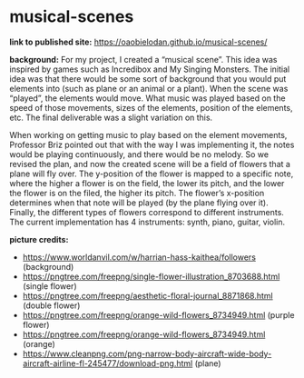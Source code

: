 # musical-scenes

**link to published site:** https://oaobielodan.github.io/musical-scenes/

**background:**
For my project, I created a “musical scene”. This idea was inspired by games such as Incredibox and My Singing Monsters. The initial idea was that there would be some sort of background that you would put elements into (such as plane or an animal or a plant). When the scene was “played”, the elements would move. What music was played based on the speed of those movements, sizes of the elements, position of the elements, etc. The final deliverable was a slight variation on this. 

When working on getting music to play based on the element movements, Professor Briz pointed out that with the way I was implementing it, the notes would be playing continuously, and there would be no melody. So we revised the plan, and now the created scene will be a field of flowers that a plane will fly over. The y-position of the flower is mapped to a specific note, where the higher a flower is on the field, the lower its pitch, and the lower the flower is on the filed, the higher its pitch. The flower’s x-position determines when that note will be played (by the plane flying over it). Finally, the different types of flowers correspond to different instruments. The current implementation has 4 instruments: synth, piano, guitar, violin. 

**picture credits:**
- https://www.worldanvil.com/w/harrian-hass-kaithea/followers (background)
- https://pngtree.com/freepng/single-flower-illustration_8703688.html (single flower)
- https://pngtree.com/freepng/aesthetic-floral-journal_8871868.html (double flower)
- https://pngtree.com/freepng/orange-wild-flowers_8734949.html (purple flower)
- https://pngtree.com/freepng/orange-wild-flowers_8734949.html (orange)
- https://www.cleanpng.com/png-narrow-body-aircraft-wide-body-aircraft-airline-fl-245477/download-png.html (plane)

